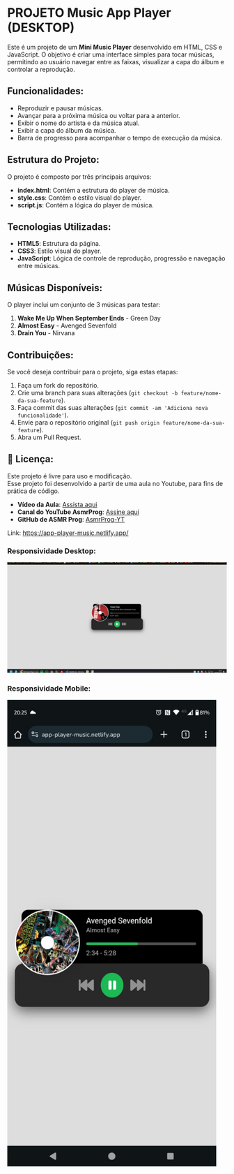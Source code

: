 # PROJETO Music App Player (DESKTOP)
Este é um projeto de um **Mini Music Player** desenvolvido em HTML, CSS e JavaScript. O objetivo é criar uma interface simples para tocar músicas, permitindo ao usuário navegar entre as faixas, visualizar a capa do álbum e controlar a reprodução.

## Funcionalidades:
- Reproduzir e pausar músicas.
- Avançar para a próxima música ou voltar para a anterior.
- Exibir o nome do artista e da música atual.
- Exibir a capa do álbum da música.
- Barra de progresso para acompanhar o tempo de execução da música.

## Estrutura do Projeto:
O projeto é composto por três principais arquivos:
- **index.html**: Contém a estrutura do player de música.
- **style.css**: Contém o estilo visual do player.
- **script.js**: Contém a lógica do player de música.

## Tecnologias Utilizadas:
- **HTML5**: Estrutura da página.
- **CSS3**: Estilo visual do player.
- **JavaScript**: Lógica de controle de reprodução, progressão e navegação entre músicas.

## Músicas Disponíveis:
O player inclui um conjunto de 3 músicas para testar:
1. **Wake Me Up When September Ends** - Green Day
2. **Almost Easy** - Avenged Sevenfold
3. **Drain You** - Nirvana

## Contribuições:
Se você deseja contribuir para o projeto, siga estas etapas:
1. Faça um fork do repositório.
2. Crie uma branch para suas alterações (`git checkout -b feature/nome-da-sua-feature`).
3. Faça commit das suas alterações (`git commit -am 'Adiciona nova funcionalidade'`).
4. Envie para o repositório original (`git push origin feature/nome-da-sua-feature`).
5. Abra um Pull Request.

## 📜 Licença:
Este projeto é livre para uso e modificação. <br>
Esse projeto foi desenvolvido a partir de uma aula no Youtube, para fins de prática de código.

- **Vídeo da Aula**: [Assista aqui](https://www.youtube.com/watch?v=SAzB_M2wpR0)
- **Canal do YouTube AsmrProg**: [Assine aqui](https://www.youtube.com/@AsmrProg)
- **GitHub de ASMR Prog**: [AsmrProg-YT](https://github.com/AsmrProg-YT/)

Link: https://app-player-music.netlify.app/

### Responsividade Desktop:
<img src="/readme/responsividade/desktop.png" width="720px">

### Responsividade Mobile:
<img src="/readme/responsividade/mobile.jpg" width="480px">
